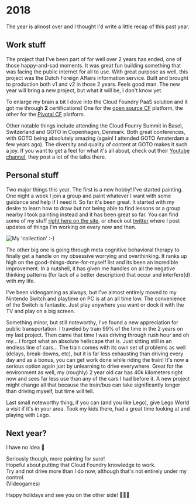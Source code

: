 # 2018

The year is almost over and I thought I'd write a little recap of this past year.

## Work stuff

The project that I've been part of for well over 2 years has ended, one of those happy-and-sad moments. It was great fun building something 
that was facing the public internet for all to use. With great purpose as well, this project was the Dutch Foreign Affairs information service.
Built and brought to production both v1 and v2 in those 2 years. Feels good man. The new year will bring a new project, but what it will be, I don't know yet.

To enlarge my brain a bit I dove into the Cloud Foundry PaaS solution and it got me through **2** certifications! One for the [open source CF](/blog/cfcd-certification) platform, 
the other for the [Pivotal CF](/blog/pivotalcf-certification) platform.

Other notable things include attending the Cloud Founry Summit in Basel, Switzerland and GOTO in Copenhagen, Denmark. Both great conferences, with GOTO being absolutely 
amazing (again! I attended GOTO Amsterdam a few years ago). The diversity  and quality of content at GOTO makes it such a joy. If you want to get a feel for what it's all about, check out 
their [Youtube channel](https://www.youtube.com/user/GotoConferences/videos), they post a lot of the talks there.

## Personal stuff

Two major things this year. The first is a new hobby! I've started painting. One night a week I join a group and paint whatever I want with some guidance and help if I need it.
So far it's been great. It started with my desire to learn how to draw but not being able to find lessons or a group nearby I took painting instead and it has been great so far.
You can find some of my stuff [right here on the site](/painting), or check out [twitter](https://twitter.com/harrewarre) where I post updates of things I'm working on every now and then.

![My 'collection' :-)](/content/twenty-eighteen/art.jpg)

The other big one is going through meta cognitive behavioral therapy to finally get a handle on my obsessive worrying and overthinking. It ranks up high on the good-things-done-for-myself list
and its been an incredible improvement. In a nutshell, it has given me handles on all the negative thinking patterns (for lack of a better description) that occur and interfere(d)
with my life.

I've been videogaming as always, but I've almost entirely moved to my Nintendo Switch and playtime on PC is at an all time low. The convenience of the Switch is fantastic.
Just play anywhere you want or dock it with the TV and play on a big screen.

Something minor, but still noteworthy, I've found a new appreciation for public transportation. I traveled by train 99% of the time in the 2 years on my last project. Then came that time
I was driving through rush hour and oh my... I forgot what an absolute hellscape that is. Just sitting still in an endless line of cars... The train comes with its own set of problems as well (delays, break-downs, etc), but
it is far less exhausting than driving every day and as a bonus, you can get work done while riding the train! It's now a serious option again just by unlearning to drive everywhere. Great for
the environment as well, my (roughly) 2 year old car has 40k kilometers right now and sees far less use than any of the cars I had before it. A new project might change all that because
the train/bus can take significantly longer than driving myself, but time will tell.

Last small noteworthy thing, if you can (and you like Lego), give Lego World a visit if it's in your area. Took my kids there, had a great time looking at and playing with Lego.

## Next year?

I have no idea 🤷

Seriously though, more painting for sure!<br />
Hopeful about putting that Cloud Foundry knowledge to work. <br />
Try and not drive more than I do now, although that's not entirely under my control.<br />
(Videogames)<br />

Happy holidays and see you on the other side! 🎅🎄🎆